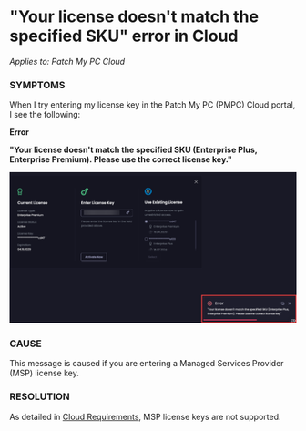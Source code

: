 # "Your license doesn't match the specified SKU" error in Cloud

_Applies to: Patch My PC Cloud_

### SYMPTOMS

When I try entering my license key in the Patch My PC (PMPC) Cloud portal, I see the following:

**Error**

**"Your license doesn't match the specified SKU (Enterprise Plus, Enterprise Premium). Please use the correct license key."**

![Error - Your license doesn't match the specified SKU (Enterprise Plus, Enterprise Premium). Please use the correct license key.](/_images/image-(1951).png "Error - Your license doesn&#x27;t match the specified SKU (Enterprise Plus, Enterprise Premium). Please use the correct license key.")

### CAUSE

This message is caused if you are entering a Managed Services Provider (MSP) license key.

### RESOLUTION

As detailed in [Cloud Requirements](../../cloud-requirements.md), MSP license keys are not supported.&#x20;